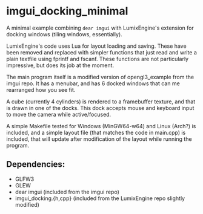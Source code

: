 # imgui_docking_minimal

A minimal example combining `dear imgui` with LumixEngine's extension for docking windows (tiling windows, essentially). 

LumixEngine's code uses Lua for layout loading and saving. These have been removed and replaced with simpler functions that just read and write a plain textfile using fprintf and fscanf. These functions are not particularly impressive, but does its job at the moment. 

The main program itself is a modified version of opengl3_example from the imgui repo. It has a menubar, and has 6 docked windows that can me rearranged how you see fit. 

A cube (currently 4 cylinders) is rendered to a framebuffer texture, and that is drawn in one of the docks. This dock accepts mouse and keyboard input to move the camera while active/focused. 

A simple Makefile tested for Windows (MinGW64-w64) and Linux (Arch?) is included, and a simple layout file (that matches the code in main.cpp) is included, that will update after modification of the layout while running the program. 

## Dependencies:
 - GLFW3
 - GLEW
 - dear imgui (included from the imgui repo)
 - imgui_docking.{h,cpp} (included from the LumixEngine repo slightly modified)
